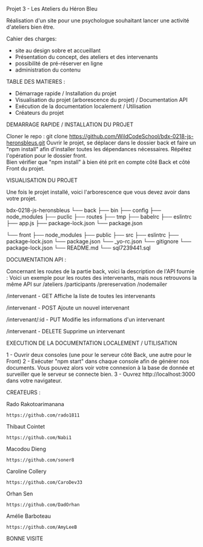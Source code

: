 Projet 3 - Les Ateliers du Héron Bleu

Réalisation d'un site pour une psychologue souhaitant lancer une activité d'ateliers bien être.

Cahier des charges:
- site au design sobre et accueillant
- Présentation du concept, des ateliers et des intervenants
- possibilité de pré-réserver en ligne
- administration du contenu

TABLE DES MATIERES : 

  - Démarrage rapide / Installation du projet
  - Visualisation du projet (arborescence du projet) / Documentation API
  - Exécution de la documentation localement / Utilisation
  - Créateurs du projet
  
DEMARRAGE RAPIDE / INSTALLATION DU PROJET 

Cloner le repo : git clone https://github.com/WildCodeSchool/bdx-0218-js-heronsbleus.git
Ouvrir le projet, se déplacer dans le dossier back et faire un "npm install" afin d'installer toutes les dépendances nécessaires. 
Répétez l'opération pour le dossier front.  
Bien vérifier que "npm install" à bien été prit en compte côté Back et côté Front du projet.

VISUALISATION DU PROJET 

Une fois le projet installé, voici l'arborescence que vous devez avoir dans votre projet. 

bdx-0218-js-heronsbleus
└── back
       ├── bin
       ├── config
       ├── node_modules
       ├── puclic
       ├── routes
       ├── tmp
       ├── babelrc
       ├── eslintrc
       ├── app.js
       ├── package-lock.json
       └── package.json

└── front
       ├── node_modules
       ├── public
       ├── src
       ├── eslintrc
       ├── package-lock.json
       └── package.json
└── _yo-rc.json
└── gitignore
└── package-lock.json
└── README.md
└── sql7239441.sql


DOCUMENTATION API :

Concernant les routes de la partie back, voici la description de l'API fournie :
Voici un exemple pour les routes des intervenants, mais nous retrouvons la même API sur 
 /ateliers
                                                                                        /participants
                                                                                        /prereservation
                                                                                        /nodemailer

 /intervenant - GET
Affiche la liste de toutes les intervenants

 /intervenant - POST
Ajoute un nouvel intervenant

 /intervenant/:id - PUT
Modifie les informations d'un intervenant

 /intervenant - DELETE
Supprime un intervenant

EXECUTION DE LA DOCUMENTATION LOCALEMENT / UTILISATION

1 - Ouvrir deux consoles (une pour le serveur côté Back, une autre pour le Front)
2 - Exécuter "npm start" dans chaque console afin de générer nos documents. 
Vous pouvez alors voir votre connexion à la base de donnée et surveiller que le serveur se connecte bien.
3 - Ouvrez http://localhost:3000 dans votre navigateur.

CREATEURS : 

Rado Rakotoarimanana

    https://github.com/rado1811

Thibaut Cointet

    https://github.com/Nabi1

Macodou Dieng

    https://github.com/soner8

Caroline Collery

    https://github.com/CaroDev33

Orhan Sen

    https://github.com/DadOrhan

Amélie Barboteau

    https://github.com/AmyLeeB


BONNE VISITE 


